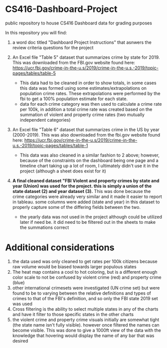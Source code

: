 # CS416-Dashboard-Project
public repository to house CS416 Dashboard data for grading purposes


In this repository you will find:
  1. a word doc titled "Dashboard Project Instructions" that asnwers the review criteria questions for the project
  2. An Excel file "Table 5" dataset that summarizes crime by state for 2019. This was downloaded from the FBI.gov website found here: https://ucr.fbi.gov/crime-in-the-u.s/2019/crime-in-the-u.s.-2019/topic-pages/tables/table-5
     - This data had to be cleaned in order to show totals, in some cases this data was formed using some estimates/extrapolations on population crime rates. These extrapolations were performed by the fbi to get a 100% population estimate for each state.
     - data for each crime category was then used to calculate a crime rate per 100k, in addition a total crime rate was created based on the summation of violent and property crime rates (two mutually independent categories)
     
  3. An Excel file "Table 6" dataset that summarizes crime in the US by year (2000-2019). This was also downloaded from the fbi.gov website found here: https://ucr.fbi.gov/crime-in-the-u.s/2019/crime-in-the-u.s.-2019/topic-pages/tables/table-1
     - This data was also cleaned in a similar fashion to 2 above; however, because of the constraints on the dashboard being one page and a timeline chart taking up a lot of room, I ultimately didn't use it in the project (although a sheet does exist for it)
  4. **A final cleaned dataset "FBI Violent and property crimes by state and year (Union) was used for the project. this is simply a union of the state dataset (2) and year dataset (3).** This was done because the crime categories were already very similar and it made it     easier to report in tableau. some columns were added (state and year) in this dataset to properly capture some of the differing fields between the two.
     - the yearly data was not used in the project although could be utilized later if need be. it did need to be filtered out in the sheets to make the summations correct


# Additional considerations
1. the data used was only cleaned to get rates per 100k citizens because raw volume would be biased towards larger populous states
2. The heat map contains a cool to hot coloring, but is a different enough color scale to not be confused by violent crime (red) and property crime (blue)
3. other international crimesets were investigated (UN crime set) but were found to be to varying between the relative definitions and types of crimes to that of the FBI's definition, and so only the FBI state 2019 set was used
4. Cross filtering is the ability to select multiple states in any of the charts and have it filter to those specific states in the other charts
5. the violent crime and property crime visuals initially are somewhat tight (the state name isn't fully visible). however once filtered the names can become visible. This was done to give a 1000ft view of the data with the knowledge that hovering would display the name of any bar that was desired
